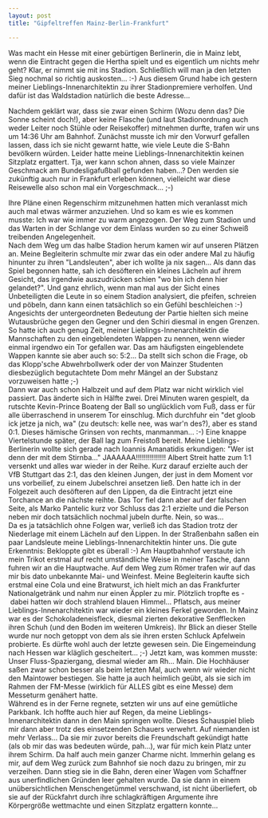 ```yaml
---
layout: post
title: "Gipfeltreffen Mainz-Berlin-Frankfurt"

---
```


Was macht ein Hesse mit einer gebürtigen Berlinerin, die in Mainz lebt, wenn die Eintracht gegen die Hertha spielt und es eigentlich um nichts mehr geht? Klar, er nimmt sie mit ins Stadion. Schließlich will man ja den letzten Sieg nochmal so richtig auskosten... :-) Aus diesem Grund habe ich gestern meiner Lieblings-Innenarchitektin zu ihrer Stadionpremiere verholfen. Und dafür ist das Waldstadion natürlich die beste Adresse...

Nachdem geklärt war, dass sie zwar einen Schirm (Wozu denn das? Die Sonne scheint doch!), aber keine Flasche (und laut Stadionordnung auch weder Leiter noch Stühle oder Reisekoffer) mitnehmen durfte, trafen wir uns um 14:36 Uhr am Bahnhof. Zunächst musste ich mir den Vorwurf gefallen lassen, dass ich sie nicht gewarnt hatte, wie viele Leute die S-Bahn bevölkern würden. Leider hatte meine Lieblings-Innenarchitektin keinen Sitzplatz ergattert. Tja, wer kann schon ahnen, dass so viele Mainzer Geschmack am Bundesligafußball gefunden haben...? Den werden sie zukünftig auch nur in Frankfurt erleben können, vielleicht war diese Reisewelle also schon mal ein Vorgeschmack... ;-)

Ihre Pläne einen Regenschirm mitzunehmen hatten mich veranlasst mich auch mal etwas wärmer anzuziehen. Und so kam es wie es kommen musste: Ich war wie immer zu warm angezogen. Der Weg zum Stadion und das Warten in der Schlange vor dem Einlass wurden so zu einer Schweiß treibenden Angelegenheit.  
Nach dem Weg um das halbe Stadion herum kamen wir auf unseren Plätzen an. Meine Begleiterin schmulte mir zwar das ein oder andere Mal zu häufig hinunter zu ihren "Landsleuten", aber ich wollte ja nix sagen... Als dann das Spiel begonnen hatte, sah ich desöfteren ein kleines Lächeln auf ihrem Gesicht, das irgendwie auszudrücken schien "wo bin ich denn hier gelandet?". Und ganz ehrlich, wenn man mal aus der Sicht eines Unbeteiligten die Leute in so einem Stadion analysiert, die pfeifen, schreien und pöbeln, dann kann einen tatsächlich so ein Gefühl beschleichen :-) Angesichts der untergeordneten Bedeutung der Partie hielten sich meine Wutausbrüche gegen den Gegner und den Schiri diesmal in engen Grenzen. So hatte ich auch genug Zeit, meiner Lieblings-Innenarchitektin die Mannschaften zu den eingeblendeten Wappen zu nennen, wenn wieder einmal irgendwo ein Tor gefallen war. Das am häufigsten eingeblendete Wappen kannte sie aber auch so: 5:2... Da stellt sich schon die Frage, ob das Klopp'sche Abwehrbollwerk oder der von Mainzer Studenten diesbezüglich begutachtete Dom mehr Mängel an der Substanz vorzuweisen hatte ;-)  
Dann war auch schon Halbzeit und auf dem Platz war nicht wirklich viel passiert. Das änderte sich in Hälfte zwei. Drei Minuten waren gespielt, da rutschte Kevin-Prince Boateng der Ball so unglücklich vom Fuß, dass er für alle überraschend in unserem Tor einschlug. Mich durchfuhr ein "det gloob ick jetze ja nich, wa" (zu deutsch: kelle nee, was war'n des?), aber es stand 0:1. Dieses hämische Grinsen von rechts, manmanman... :-) Eine knappe Viertelstunde später, der Ball lag zum Freistoß bereit. Meine Lieblings-Berlinerin wollte sich gerade nach Ioannis Amanatidis erkundigen: "Wer ist denn der mit dem Stirnba..." JAAAAAA!!!!!!!!!!!!!!! Albert Streit hatte zum 1:1 versenkt und alles war wieder in der Reihe. Kurz darauf erzielte auch der VfB Stuttgart das 2:1, das den kleinen Jungen, der just in dem Moment vor uns vorbeilief, zu einem Jubelschrei ansetzen ließ. Den hatte ich in der Folgezeit auch desöfteren auf den Lippen, da die Eintracht jetzt eine Torchance an die nächste reihte. Das Tor fiel dann aber auf der falschen Seite, als Marko Pantelic kurz vor Schluss das 2:1 erzielte und die Person neben mir doch tatsächlich nochmal jubeln durfte. Nein, so was...  
Da es ja tatsächlich ohne Folgen war, verließ ich das Stadion trotz der Niederlage mit einem Lächeln auf den Lippen. In der Straßenbahn saßen ein paar Landsleute meine Lieblings-Innenarchitektin hinter uns. Die gute Erkenntnis: Bekloppte gibt es überall :-) Am Hauptbahnhof verstaute ich mein Trikot erstmal auf recht umständliche Weise in meiner Tasche, dann fuhren wir an die Hauptwache. Auf dem Weg zum Römer trafen wir auf das mir bis dato unbekannte Mai- und Weinfest. Meine Begleiterin kaufte sich erstmal eine Cola und eine Bratwurst, ich hielt mich an das Frankfurter Nationalgetränk und nahm nur einen Äppler zu mir. Plötzlich tropfte es - dabei hatten wir doch strahlend blauen Himmel... Pflatsch, aus meiner Lieblings-Innenarchitektin war wieder ein kleines Ferkel geworden. In Mainz war es der Schokoladeneisfleck, diesmal zierten dekorative Senfflecken ihren Schuh (und den Boden im weiteren Umkreis). Ihr Blick an dieser Stelle wurde nur noch getoppt von dem als sie ihren ersten Schluck Apfelwein probierte. Es dürfte wohl auch der letzte gewesen sein. Die Eingemeindung nach Hessen war kläglich gescheitert... ;-) Jetzt kam, was kommen musste: Unser Fluss-Spaziergang, diesmal wieder am Rh... Main. Die Hochhäuser saßen zwar schon besser als beim letzten Mal, auch wenn wir wieder nicht den Maintower bestiegen. Sie hatte ja auch heimlich geübt, als sie sich im Rahmen der FM-Messe (wirklich für ALLES gibt es eine Messe) dem Messeturm genähert hatte.  
Während es in der Ferne regnete, setzten wir uns auf eine gemütliche Parkbank. Ich hoffte auch hier auf Regen, da meine Lieblings-Innenarchitektin dann in den Main springen wollte. Dieses Schauspiel blieb mir dann aber trotz des einsetzenden Schauers verwehrt. Auf niemanden ist mehr Verlass... Da sie mir zuvor bereits die Freundschaft gekündigt hatte (als ob mir das was bedeuten würde, pah...), war für mich kein Platz unter ihrem Schirm. Da half auch mein ganzer Charme nicht. Immerhin gelang es mir, auf dem Weg zurück zum Bahnhof sie noch dazu zu bringen, mir zu verzeihen. Dann stieg sie in die Bahn, deren einer Wagen vom Schaffner aus unerfindlichen Gründen leer gehalten wurde. Da sie dann in einem unübersichtlichen Menschengetümmel verschwand, ist nicht überliefert, ob sie auf der Rückfahrt durch ihre schlagkräftigen Argumente ihre Körpergröße wettmachte und einen Sitzplatz ergattern konnte...
